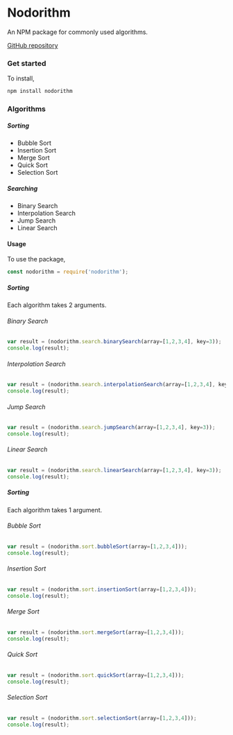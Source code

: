# Nodorithm

An NPM package for commonly used algorithms.

[GitHub repository](https://github.com/sharadbhat/nodorithm)

### Get started
To install,
```sh
npm install nodorithm
```

### Algorithms
##### Sorting
- Bubble Sort
- Insertion Sort
- Merge Sort
- Quick Sort
- Selection Sort

##### Searching
- Binary Search
- Interpolation Search
- Jump Search
- Linear Search

#### Usage
To use the package,
```javascript
const nodorithm = require('nodorithm');
```

##### Sorting
Each algorithm takes 2 arguments.
###### Binary Search
```javascript
var result = (nodorithm.search.binarySearch(array=[1,2,3,4], key=3));
console.log(result);
```

###### Interpolation Search
```javascript
var result = (nodorithm.search.interpolationSearch(array=[1,2,3,4], key=3));
console.log(result);
```

###### Jump Search
```javascript
var result = (nodorithm.search.jumpSearch(array=[1,2,3,4], key=3));
console.log(result);
```

###### Linear Search
```javascript
var result = (nodorithm.search.linearSearch(array=[1,2,3,4], key=3));
console.log(result);
```

##### Sorting
Each algorithm takes 1 argument.
###### Bubble Sort
```javascript
var result = (nodorithm.sort.bubbleSort(array=[1,2,3,4]));
console.log(result);
```

###### Insertion Sort
```javascript
var result = (nodorithm.sort.insertionSort(array=[1,2,3,4]));
console.log(result);
```

###### Merge Sort
```javascript
var result = (nodorithm.sort.mergeSort(array=[1,2,3,4]));
console.log(result);
```

###### Quick Sort
```javascript
var result = (nodorithm.sort.quickSort(array=[1,2,3,4]));
console.log(result);
```

###### Selection Sort
```javascript
var result = (nodorithm.sort.selectionSort(array=[1,2,3,4]));
console.log(result);
```

